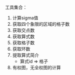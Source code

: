 工具集合：

1. 计算sigma值
2. 获取四个象限的区域的格子数
3. 获取交点数
4. 获取算式数
5. 获取格子数
6. 获取环数
7. 提取算式简介 
    - 算式id => 格子
8. 有权图，无全权图的计算